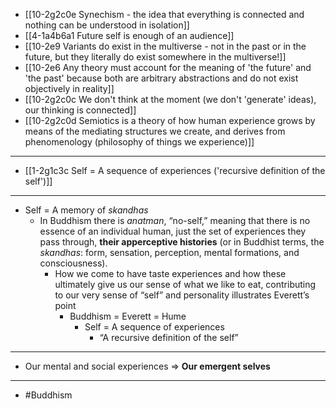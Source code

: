 - [[10-2g2c0e Synechism - the idea that everything is connected and nothing can be understood in isolation]]
- [[4-1a4b6a1 Future self is enough of an audience]]
- [[10-2e9 Variants do exist in the multiverse - not in the past or in the future, but they literally do exist somewhere in the multiverse!]]
- [[10-2e6 Any theory must account for the meaning of 'the future' and 'the past' because both are arbitrary abstractions and do not exist objectively in reality]]
- [[10-2g2c0c We don't think at the moment (we don't 'generate' ideas), our thinking is connected]]
- [[10-2g2c0d Semiotics is a theory of how human experience grows by means of the mediating structures we create, and derives from phenomenology (philosophy of things we experience)]]
---
- [[1-2g1c3c Self = A sequence of experiences ('recursive definition of the self')]]
---
- Self = A memory of _skandhas_
    - In Buddhism there is _anatman_, “no-self,” meaning that there is no essence of an individual human, just the set of experiences they pass through, **their apperceptive histories** (or in Buddhist terms, the _skandhas_: form, sensation, perception, mental formations, and consciousness).
        - How we come to have taste experiences and how these ultimately give us our sense of what we like to eat, contributing to our very sense of “self” and personality illustrates Everett’s point
            - Buddhism = Everett = Hume
                - Self = A sequence of experiences
                    - “A recursive definition of the self”
---
- Our mental and social experiences ⇒ **Our emergent selves**
---
- #Buddhism

